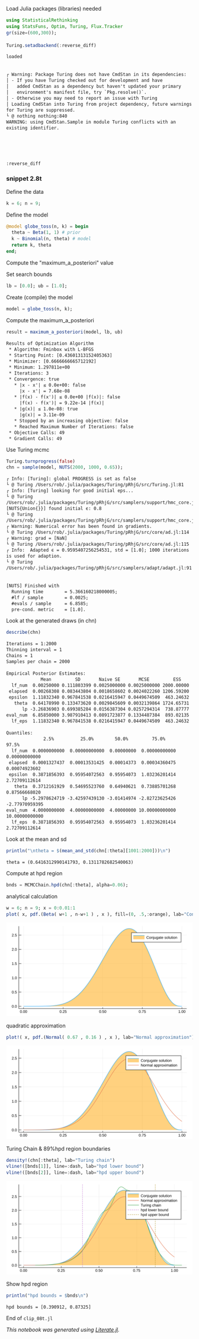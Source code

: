 
Load Julia packages (libraries) needed


```julia
using StatisticalRethinking
using StatsFuns, Optim, Turing, Flux.Tracker
gr(size=(600,300));

Turing.setadbackend(:reverse_diff)
```

    loaded


    ┌ Warning: Package Turing does not have CmdStan in its dependencies:
    │ - If you have Turing checked out for development and have
    │   added CmdStan as a dependency but haven't updated your primary
    │   environment's manifest file, try `Pkg.resolve()`.
    │ - Otherwise you may need to report an issue with Turing
    │ Loading CmdStan into Turing from project dependency, future warnings for Turing are suppressed.
    └ @ nothing nothing:840
    WARNING: using CmdStan.Sample in module Turing conflicts with an existing identifier.





    :reverse_diff



### snippet 2.8t

Define the data


```julia
k = 6; n = 9;
```

Define the model


```julia
@model globe_toss(n, k) = begin
  theta ~ Beta(1, 1) # prior
  k ~ Binomial(n, theta) # model
  return k, theta
end;
```

Compute the "maximum_a_posteriori" value

Set search bounds


```julia
lb = [0.0]; ub = [1.0];
```

Create (compile) the model


```julia
model = globe_toss(n, k);
```

Compute the maximum_a_posteriori


```julia
result = maximum_a_posteriori(model, lb, ub)
```




    Results of Optimization Algorithm
     * Algorithm: Fminbox with L-BFGS
     * Starting Point: [0.43601313152405363]
     * Minimizer: [0.6666666665712192]
     * Minimum: 1.297811e+00
     * Iterations: 3
     * Convergence: true
       * |x - x'| ≤ 0.0e+00: false 
         |x - x'| = 7.68e-08 
       * |f(x) - f(x')| ≤ 0.0e+00 |f(x)|: false
         |f(x) - f(x')| = 9.22e-14 |f(x)|
       * |g(x)| ≤ 1.0e-08: true 
         |g(x)| = 3.11e-09 
       * Stopped by an increasing objective: false
       * Reached Maximum Number of Iterations: false
     * Objective Calls: 49
     * Gradient Calls: 49



Use Turing mcmc


```julia
Turing.turnprogress(false)
chn = sample(model, NUTS(2000, 1000, 0.65));
```

    ┌ Info: [Turing]: global PROGRESS is set as false
    └ @ Turing /Users/rob/.julia/packages/Turing/pRhjG/src/Turing.jl:81
    ┌ Info: [Turing] looking for good initial eps...
    └ @ Turing /Users/rob/.julia/packages/Turing/pRhjG/src/samplers/support/hmc_core.jl:246
    [NUTS{Union{}}] found initial ϵ: 0.8
    └ @ Turing /Users/rob/.julia/packages/Turing/pRhjG/src/samplers/support/hmc_core.jl:291
    ┌ Warning: Numerical error has been found in gradients.
    └ @ Turing /Users/rob/.julia/packages/Turing/pRhjG/src/core/ad.jl:114
    ┌ Warning: grad = [NaN]
    └ @ Turing /Users/rob/.julia/packages/Turing/pRhjG/src/core/ad.jl:115
    ┌ Info:  Adapted ϵ = 0.9595407256254531, std = [1.0]; 1000 iterations is used for adaption.
    └ @ Turing /Users/rob/.julia/packages/Turing/pRhjG/src/samplers/adapt/adapt.jl:91


    [NUTS] Finished with
      Running time        = 5.366160218000005;
      #lf / sample        = 0.0025;
      #evals / sample     = 6.8585;
      pre-cond. metric    = [1.0].


Look at the generated draws (in chn)


```julia
describe(chn)
```

    Iterations = 1:2000
    Thinning interval = 1
    Chains = 1
    Samples per chain = 2000
    
    Empirical Posterior Estimates:
                 Mean         SD       Naive SE       MCSE         ESS   
      lf_num  0.00250000 0.111803399 0.0025000000 0.0025000000 2000.00000
     elapsed  0.00268308 0.083443804 0.0018658602 0.0024022260 1206.59200
     epsilon  1.11832340 0.967841538 0.0216415947 0.0449674509  463.24632
       theta  0.64178990 0.133473620 0.0029845609 0.0032139864 1724.65731
          lp -3.26836903 0.699385284 0.0156387304 0.0257294314  738.87777
    eval_num  6.85850000 3.987910413 0.0891723877 0.1334487384  893.02135
      lf_eps  1.11832340 0.967841538 0.0216415947 0.0449674509  463.24632
    
    Quantiles:
                  2.5%          25.0%        50.0%         75.0%          97.5%    
      lf_num  0.0000000000  0.00000000000  0.00000000  0.00000000000  0.00000000000
     elapsed  0.0001327437  0.00013531425  0.00014373  0.00034360475  0.00074923602
     epsilon  0.3871856393  0.95954072563  0.95954073  1.03236201414  2.72709112614
       theta  0.3712161929  0.54695523760  0.64940621  0.73885701268  0.87566668020
          lp -5.2978624719 -3.42597439130 -3.01414974 -2.82723625426 -2.77970959395
    eval_num  4.0000000000  4.00000000000  4.00000000 10.00000000000 10.00000000000
      lf_eps  0.3871856393  0.95954072563  0.95954073  1.03236201414  2.72709112614
    


Look at the mean and sd


```julia
println("\ntheta = $(mean_and_std(chn[:theta][1001:2000]))\n")
```

    
    theta = (0.6416312990141793, 0.1311782682540063)
    


Compute at hpd region


```julia
bnds = MCMCChain.hpd(chn[:theta], alpha=0.06);
```

analytical calculation


```julia
w = 6; n = 9; x = 0:0.01:1
plot( x, pdf.(Beta( w+1 , n-w+1 ) , x ), fill=(0, .5,:orange), lab="Conjugate solution")
```




![svg](output_23_0.svg)



quadratic approximation


```julia
plot!( x, pdf.(Normal( 0.67 , 0.16 ) , x ), lab="Normal approximation")
```




![svg](output_25_0.svg)



Turing Chain &  89%hpd region boundaries


```julia
density!(chn[:theta], lab="Turing chain")
vline!([bnds[1]], line=:dash, lab="hpd lower bound")
vline!([bnds[2]], line=:dash, lab="hpd upper bound")
```




![svg](output_27_0.svg)



Show hpd region


```julia
println("hpd bounds = $bnds\n")
```

    hpd bounds = [0.390912, 0.87325]
    


End of `clip_08t.jl`

*This notebook was generated using [Literate.jl](https://github.com/fredrikekre/Literate.jl).*
